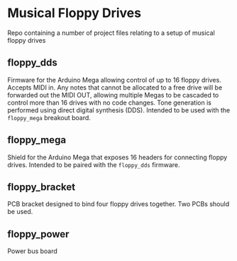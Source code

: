# Musical Floppy Drives

Repo containing a number of project files relating to a setup of musical floppy drives

## floppy_dds

Firmware for the Arduino Mega allowing control of up to 16 floppy drives. Accepts MIDI in. Any notes that cannot be allocated to a free drive will be forwarded out the MIDI OUT, allowing multiple Megas to be cascaded to control more than 16 drives with no code changes. Tone generation is performed using direct digital synthesis (DDS). Intended to be used with the `floppy_mega` breakout board.

## floppy_mega

Shield for the Arduino Mega that exposes 16 headers for connecting floppy drives. Intended to be paired with the `floppy_dds` firmware.

## floppy_bracket

PCB bracket designed to bind four floppy drives together. Two PCBs should be used.

## floppy_power

Power bus board